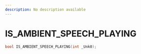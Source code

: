 ```yaml
---
description: No description available 
---
```


# IS_AMBIENT_SPEECH_PLAYING

```cpp
bool IS_AMBIENT_SPEECH_PLAYING(int _Unk0);
```